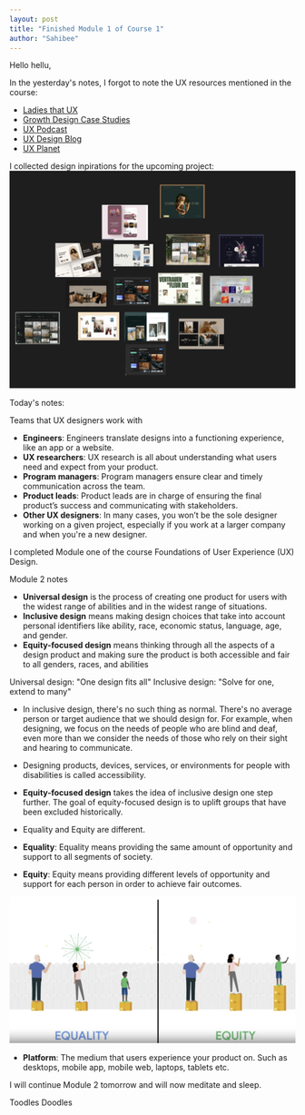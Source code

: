```yaml
---
layout: post
title: "Finished Module 1 of Course 1"
author: "Sahibee"
---
```


Hello hellu,

In the yesterday's notes, I forgot to note the UX resources mentioned in the course:

- [Ladies that UX](https://medium.com/ladies-that-ux)
- [Growth Design Case Studies](https://growth.design/case-studies)
- [UX Podcast](https://uxpodcast.com/about/)
- [UX Design Blog](https://uxdesign.cc/)
- [UX Planet](https://uxplanet.org/)

I collected design inpirations for the upcoming project:
![Inspiration](../images/aug/design-inspo.png)

Today's notes:

Teams that UX designers work with

- **Engineers**: Engineers translate designs into a functioning experience, like an app or a website.
- **UX researchers**: UX research is all about understanding what users need and expect from your product.
- **Program managers**: Program managers ensure clear and timely communication across the team.
- **Product leads**: Product leads are in charge of ensuring the final product’s success and communicating with stakeholders.
- **Other UX designers**: In many cases, you won’t be the sole designer working on a given project, especially if you work at a larger company and when you're a new designer.

I completed Module one of the course Foundations of User Experience (UX) Design.

Module 2 notes

- **Universal design** is the process of creating one product for users with the widest range of abilities and in the widest range of situations.
- **Inclusive design** means making design choices that take into account personal identifiers like ability, race, economic status, language, age, and gender.
- **Equity-focused design** means thinking through all the aspects of a design product and making sure the product is both accessible and fair to all genders, races, and abilities

Universal design: "One design fits all"
Inclusive design: "Solve for one, extend to many"

- In inclusive design, there's no such thing as normal. There's no average person or target audience that we should design for. For example, when designing, we focus on the needs of people who are blind and deaf, even more than we consider the needs of those who rely on their sight and hearing to communicate.
- Designing products, devices, services, or environments for people with disabilities is called accessibility.
- **Equity-focused design** takes the idea of inclusive design one step further. The goal of equity-focused design is to uplift groups that have been excluded historically.

- Equality and Equity are different.
- **Equality**: Equality means providing the same amount of opportunity and support to all segments of society.
- **Equity**: Equity means providing different levels of opportunity and support for each person in order to achieve fair outcomes.

![Equalty-Equity](../images/aug/equality-equity.png)

- **Platform**: The medium that users experience your product on. Such as desktops, mobile app, mobile web, laptops, tablets etc.

I will continue Module 2 tomorrow and will now meditate and sleep.

Toodles Doodles
